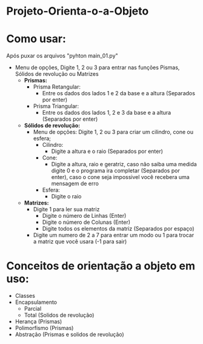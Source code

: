 # Projeto-Orienta-o-a-Objeto


# Como usar:  
Após puxar os arquivos "pyhton main_01.py"  
- Menu de opções, Digite 1, 2 ou 3 para entrar nas funções Pismas, Sólidos de revolução ou Matrizes
  - **Prismas:**  
    - Prisma Retangular:
      - Entre os dados dos lados 1 e 2 da base e a altura (Separados por enter)
    - Prisma Triangular:
      - Entre os dados dos lados 1, 2 e 3 da base e a altura (Separados por enter)
  - **Sólidos de revolução:**
    - Menu de opções: Digite 1, 2 ou 3 para criar um cilindro, cone ou esfera;
      - Cilindro:
        - Digite a altura e o raio (Separados por enter)
      - Cone:
        - Digite a altura, raio e geratriz, caso não saiba uma medida digite 0 e o programa ira completar (Separados por enter), caso o cone seja impossivel você recebera uma mensagem de erro
      - Esfera:
        - Digite o raio 
  - **Matrizes:**
    - Digite 1 para ler sua matriz
      - Digite o número de Linhas (Enter)
      - Digite o número de Colunas (Enter)
      - Digite todos os elementos da matriz (Separados por espaço)
    - Digite um numero de 2 a 7 para entrar um modo ou 1 para trocar a matriz que você usara (-1 para sair) 
  
# Conceitos de orientação a objeto em uso:
- Classes
- Encapsulamento
  - Parcial
  - Total (Solidos de revolução)
- Herança (Prismas)
- Polimorfismo (Prismas)
- Abstração (Prismas e solidos de revolução)
